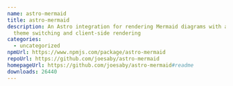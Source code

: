 ```yaml
---
name: astro-mermaid
title: astro-mermaid
description: An Astro integration for rendering Mermaid diagrams with automatic
  theme switching and client-side rendering
categories:
  - uncategorized
npmUrl: https://www.npmjs.com/package/astro-mermaid
repoUrl: https://github.com/joesaby/astro-mermaid
homepageUrl: https://github.com/joesaby/astro-mermaid#readme
downloads: 26440
---
```

